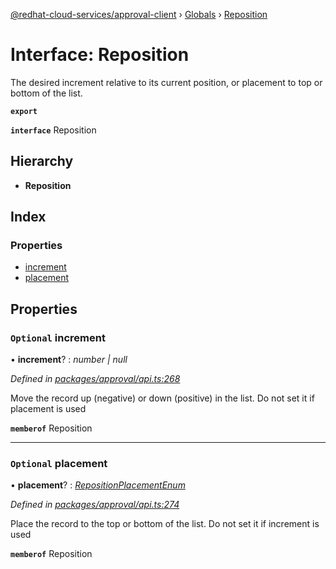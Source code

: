 [@redhat-cloud-services/approval-client](../README.md) › [Globals](../globals.md) › [Reposition](reposition.md)

# Interface: Reposition

The desired increment relative to its current position, or placement to top or bottom of the list.

**`export`** 

**`interface`** Reposition

## Hierarchy

* **Reposition**

## Index

### Properties

* [increment](reposition.md#optional-increment)
* [placement](reposition.md#optional-placement)

## Properties

### `Optional` increment

• **increment**? : *number | null*

*Defined in [packages/approval/api.ts:268](https://github.com/Hyperkid123/javascript-clients/blob/master/packages/approval/api.ts#L268)*

Move the record up (negative) or down (positive) in the list. Do not set it if placement is used

**`memberof`** Reposition

___

### `Optional` placement

• **placement**? : *[RepositionPlacementEnum](../enums/repositionplacementenum.md)*

*Defined in [packages/approval/api.ts:274](https://github.com/Hyperkid123/javascript-clients/blob/master/packages/approval/api.ts#L274)*

Place the record to the top or bottom of the list. Do not set it if increment is used

**`memberof`** Reposition

